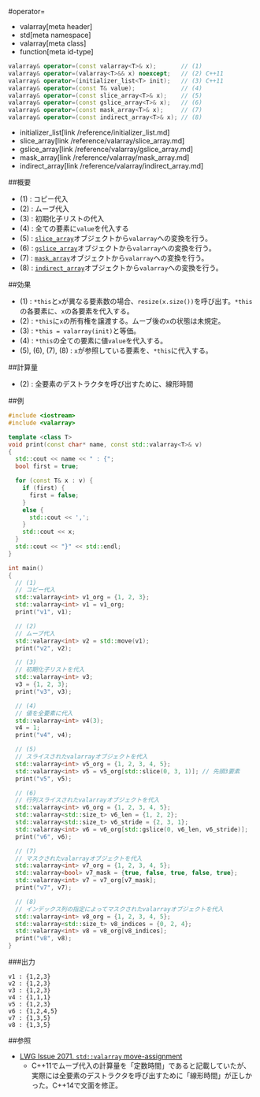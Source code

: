 #operator=
* valarray[meta header]
* std[meta namespace]
* valarray[meta class]
* function[meta id-type]

```cpp
valarray& operator=(const valarray<T>& x);       // (1)
valarray& operator=(valarray<T>&& x) noexcept;   // (2) C++11
valarray& operator=(initializer_list<T> init);   // (3) C++11
valarray& operator=(const T& value);             // (4)
valarray& operator=(const slice_array<T>& x);    // (5)
valarray& operator=(const gslice_array<T>& x);   // (6)
valarray& operator=(const mask_array<T>& x);     // (7)
valarray& operator=(const indirect_array<T>& x); // (8)
```
* initializer_list[link /reference/initializer_list.md]
* slice_array[link /reference/valarray/slice_array.md]
* gslice_array[link /reference/valarray/gslice_array.md]
* mask_array[link /reference/valarray/mask_array.md]
* indirect_array[link /reference/valarray/indirect_array.md]

##概要
- (1) : コピー代入
- (2) : ムーブ代入
- (3) : 初期化子リストの代入
- (4) : 全ての要素に`value`を代入する
- (5) : [`slice_array`](/reference/valarray/slice_array.md)オブジェクトから`valarray`への変換を行う。
- (6) : [`gslice_array`](/reference/valarray/gslice_array.md)オブジェクトから`valarray`への変換を行う。
- (7) : [`mask_array`](/reference/valarray/mask_array.md)オブジェクトから`valarray`への変換を行う。
- (8) : [`indirect_array`](/reference/valarray/indirect_array.md)オブジェクトから`valarray`への変換を行う。



##効果
- (1) : `*this`と`x`が異なる要素数の場合、`resize(x.size())`を呼び出す。`*this`の各要素に、`x`の各要素を代入する。
- (2) : `*this`に`x`の所有権を譲渡する。ムーブ後の`x`の状態は未規定。
- (3) : `*this = valarray(init)`と等価。
- (4) : `*this`の全ての要素に値`value`を代入する。
- (5), (6), (7), (8) : `x`が参照している要素を、`*this`に代入する。


##計算量
- (2) : 全要素のデストラクタを呼び出すために、線形時間


##例
```cpp
#include <iostream>
#include <valarray>

template <class T>
void print(const char* name, const std::valarray<T>& v)
{
  std::cout << name << " : {";
  bool first = true;

  for (const T& x : v) {
    if (first) {
      first = false;
    }
    else {
      std::cout << ',';
    }
    std::cout << x;
  }
  std::cout << "}" << std::endl;
}

int main()
{
  // (1)
  // コピー代入
  std::valarray<int> v1_org = {1, 2, 3};
  std::valarray<int> v1 = v1_org;
  print("v1", v1);

  // (2)
  // ムーブ代入
  std::valarray<int> v2 = std::move(v1);
  print("v2", v2);

  // (3)
  // 初期化子リストを代入
  std::valarray<int> v3;
  v3 = {1, 2, 3};
  print("v3", v3);

  // (4)
  // 値を全要素に代入
  std::valarray<int> v4(3);
  v4 = 1;
  print("v4", v4);

  // (5)
  // スライスされたvalarrayオブジェクトを代入
  std::valarray<int> v5_org = {1, 2, 3, 4, 5};
  std::valarray<int> v5 = v5_org[std::slice(0, 3, 1)]; // 先頭3要素
  print("v5", v5);

  // (6)
  // 行列スライスされたvalarrayオブジェクトを代入
  std::valarray<int> v6_org = {1, 2, 3, 4, 5};
  std::valarray<std::size_t> v6_len = {1, 2, 2};
  std::valarray<std::size_t> v6_stride = {2, 3, 1};
  std::valarray<int> v6 = v6_org[std::gslice(0, v6_len, v6_stride)];
  print("v6", v6);

  // (7)
  // マスクされたvalarrayオブジェクトを代入
  std::valarray<int> v7_org = {1, 2, 3, 4, 5};
  std::valarray<bool> v7_mask = {true, false, true, false, true};
  std::valarray<int> v7 = v7_org[v7_mask];
  print("v7", v7);

  // (8)
  // インデックス列の指定によってマスクされたvalarrayオブジェクトを代入
  std::valarray<int> v8_org = {1, 2, 3, 4, 5};
  std::valarray<std::size_t> v8_indices = {0, 2, 4};
  std::valarray<int> v8 = v8_org[v8_indices];
  print("v8", v8);
}
```

###出力
```
v1 : {1,2,3}
v2 : {1,2,3}
v3 : {1,2,3}
v4 : {1,1,1}
v5 : {1,2,3}
v6 : {1,2,4,5}
v7 : {1,3,5}
v8 : {1,3,5}
```

##参照
- [LWG Issue 2071. `std::valarray` move-assignment](http://www.open-std.org/jtc1/sc22/wg21/docs/lwg-defects.html#2071)
    - C++11でムーブ代入の計算量を「定数時間」であると記載していたが、実際には全要素のデストラクタを呼び出すために「線形時間」が正しかった。C++14で文面を修正。


